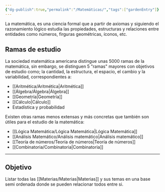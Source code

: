 ```yaml
---
{"dg-publish":true,"permalink":"/Matemáticas/","tags":["gardenEntry"]}
---
```


La matemática, es una ciencia formal que a partir de axiomas y siguiendo el razonamiento lógico estudia las propiedades, estructuras y relaciones entre entidades como números, firguras geométricas, íconos, etc.
## Ramas de estudio
La sociedad matemática americana distingue unas 5000 ramas de la matemática, sin embargo, se distinguen 5 "ramas" mayores con objetivos de estudio como; la cantidad, la estructura, el espacio, el cambio y la variabilidad, correspondientes a:
- [[Aritmética/Aritmética\|Aritmética]]
- [[Álgebra/Álgebra\|Álgebra]]
- [[Geometría\|Geometría]]
- [[Cálculo\|Cálculo]]
- Estadística y probabilidad

Existen otras ramas menos extensas y más concretas que también son útiles para el estudio de la matemática:
- [[Lógica Matemática/Lógica Matemática\|Lógica Matemática]]
- [[Análisis Matemático/Análisis matemático\|Análisis matemático]]
- [[Teoría de números/Teoría de números\|Teoría de números]]
- [[Combinatoria/Combinatoria\|Combinatoria]]
---
## Objetivo
Listar todas las [[Materias/Materias\|Materias]] y sus temas en una base semi ordenada donde se pueden relacionar todos entre si.
